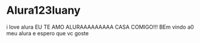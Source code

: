 # Alura123luany
i love alura
EU TE AMO ALURAAAAAAAAA CASA COMIGO!!!
BEm vindo a0 meu alura e espero que vc goste 
